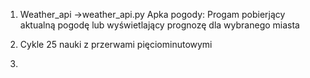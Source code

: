 1. Weather_api ->weather_api.py
Apka pogody:
Progam pobierjący aktualną pogodę lub wyświetlający prognozę dla wybranego miasta

2. Cykle 25 nauki z przerwami pięciominutowymi
3. 
